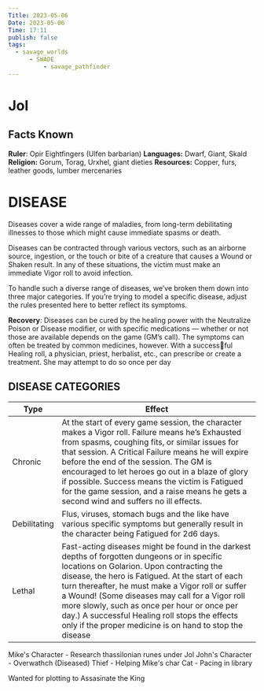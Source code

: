 ```yaml
---
Title: 2023-05-06 
Date: 2023-05-06 
Time: 17:11
publish: false
tags:
  - savage_worlds
	  - SWADE
		  - savage_pathfinder
---
```

# Jol

## Facts Known

**Ruler**: Opir Eightfingers (Ulfen barbarian)
**Languages:** Dwarf, Giant, Skald
**Religion:**  Gorum, Torag, Urxhel, giant dieties
**Resources:** Copper, furs, leather goods, lumber mercenaries

# DISEASE 

Diseases cover a wide range of maladies, from long-term debilitating illnesses to those which might cause immediate spasms or death. 

Diseases can be contracted through various vectors, such as an airborne source, ingestion, or the touch or bite of a creature that causes a Wound or Shaken result. In any of these situations, the victim must make an immediate Vigor roll to avoid infection. 

To handle such a diverse range of diseases, we’ve broken them down into three major categories. If you’re trying to model a specific disease, adjust the rules presented here to better reflect its symptoms. 

**Recovery**: Diseases can be cured by the healing power with the Neutralize Poison or Disease modifier, or with specific medications — whether or not those are available depends on the game (GM’s call). The symptoms can often be treated by common medicines, however. With a successful Healing roll, a physician, priest, herbalist, etc., can prescribe or create a treatment. She may attempt to do so once per day

## DISEASE CATEGORIES

| Type | Effect |
| ----- | ------ |
| Chronic | At the start of every game session, the character makes a Vigor roll. Failure means he’s Exhausted from spasms, coughing fits, or similar issues for that session. A Critical Failure means he will expire before the end of the session. The GM is encouraged to let heroes go out in a blaze of glory if possible. Success means the victim is Fatigued for the game session, and a raise means he gets a second wind and suffers no ill effects.|
| Debilitating | Flus, viruses, stomach bugs and the like have various specific symptoms but generally result in the character being Fatigued for 2d6 days.|
| Lethal | Fast-acting diseases might be found in the darkest depths of forgotten dungeons or in specific locations on Golarion. Upon contracting the disease, the hero is Fatigued. At the start of each turn thereafter, he must make a Vigor roll or suffer a Wound! (Some diseases may call for a Vigor roll more slowly, such as once per hour or once per day.) A successful Healing roll stops the effects only if the proper medicine is on hand to stop the disease|


Mike's Character - Research thassilonian runes under Jol
John's Character - Overwathch (Diseased)
Thief - Helping Mike's char
Cat - Pacing in library

Wanted for plotting to Assasinate the King
